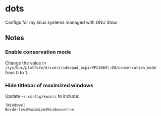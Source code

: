 # dots

Configs for my linux systems managed with GNU Stow.

## Notes

### Enable conservation mode
Change the value in `/sys/bus/platform/drivers/ideapad_acpi/VPC2004\:00/conservation_mode` from 0 to 1.

### Hide titlebar of maximized windows

Update `~/.config/kwinrc` to include:

```
[Windows]
BorderlessMaximizedWindows=true
```
